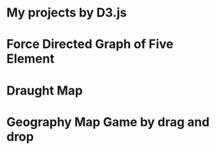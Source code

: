 # My projects by D3.js
# Force Directed Graph of Five Element
# Draught Map
# Geography Map Game by drag and drop
